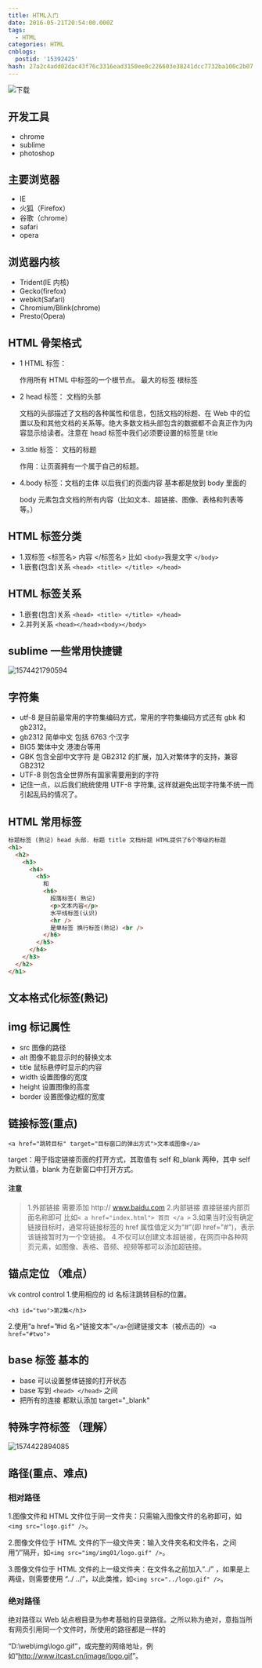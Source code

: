 ```yaml
---
title: HTML入门
date: 2016-05-21T20:54:00.000Z
tags:
  - HTML
categories: HTML
cnblogs:
  postid: '15392425'
hash: 27a2c4add02dac43f76c3316ead3150ee0c226603e38241dcc7732ba100c2b07
---
```


![下载](https://bitbw.top/public/img/my_gallery/下载.jpg)

## 开发工具

- chrome
- sublime
- photoshop

## 主要浏览器

- IE
- 火狐（Firefox）
- 谷歌（chrome）
- safari
- opera

## 浏览器内核

- Trident(IE 内核)
- Gecko(firefox)
- webkit(Safari)
- Chromium/Blink(chrome)
- Presto(Opera)

## HTML 骨架格式

- 1 HTML 标签：

  作用所有 HTML 中标签的一个根节点。 最大的标签 根标签

- 2 head 标签： 文档的头部

  文档的头部描述了文档的各种属性和信息，包括文档的标题、在 Web 中的位置以及和其他文档的关系等。绝大多数文档头部包含的数据都不会真正作为内容显示给读者。注意在 head 标签中我们必须要设置的标签是 title

- 3.title 标签： 文档的标题

  作用：让页面拥有一个属于自己的标题。

- 4.body 标签：文档的主体 以后我们的页面内容 基本都是放到 body 里面的

  body 元素包含文档的所有内容（比如文本、超链接、图像、表格和列表等等。）

## HTML 标签分类

- 1.双标签 <标签名> 内容 </标签名> 比如 `<body>`我是文字 `</body>`
- 1.嵌套(包含)关系 `<head> <title> </title> </head>`

## HTML 标签关系

- 1.嵌套(包含)关系 `<head> <title> </title> </head>`
- 2.并列关系 `<head></head><body></body>`

## sublime 一些常用快捷键

![1574421790594](https://bitbw.top/public/img/my_gallery/1574421790594.png)

## 字符集

- utf-8 是目前最常用的字符集编码方式，常用的字符集编码方式还有 gbk 和 gb2312。
- gb2312 简单中文 包括 6763 个汉字
- BIG5 繁体中文 港澳台等用
- GBK 包含全部中文字符 是 GB2312 的扩展，加入对繁体字的支持，兼容 GB2312
- UTF-8 则包含全世界所有国家需要用到的字符
- 记住一点，以后我们统统使用 UTF-8 字符集, 这样就避免出现字符集不统一而引起乱码的情况了。

## HTML 常用标签

```html
标题标签 (熟记) head 头部. 标题 title 文档标题 HTML提供了6个等级的标题
<h1>
  <h2>
    <h3>
      <h4>
        <h5>
          和
          <h6>
            段落标签( 熟记)
            <p>文本内容</p>
            水平线标签(认识)
            <hr />
            是单标签 换行标签(熟记) <br />
          </h6>
        </h5>
      </h4>
    </h3>
  </h2>
</h1>
```

## 文本格式化标签(熟记)

<!-- ![1574422211138](./html1/1574422211138.png) -->

## img 标记属性

- src 图像的路径
- alt 图像不能显示时的替换文本
- title 鼠标悬停时显示的内容
- width 设置图像的宽度
- height 设置图像的高度
- border 设置图像边框的宽度

## 链接标签(重点)

`<a href="跳转目标" target="目标窗口的弹出方式">文本或图像</a>`

target：用于指定链接页面的打开方式，其取值有 self 和\_blank 两种，其中 self 为默认值，blank 为在新窗口中打开方式。

#### 注意

> 1.外部链接 需要添加 http:// www.baidu.com 2.内部链接 直接链接内部页面名称即可 比如`< a href="index.html"> 首页 </a >` 3.如果当时没有确定链接目标时，通常将链接标签的 href 属性值定义为“#”(即 href="#")，表示该链接暂时为一个空链接。 4.不仅可以创建文本超链接，在网页中各种网页元素，如图像、表格、音频、视频等都可以添加超链接。

## 锚点定位 （难点）

vk control control 1.使用相应的 id 名标注跳转目标的位置。

`<h3 id="two">第2集</h3>`

2.使用“a href=”#id 名>“链接文本"`</a>`创建链接文本（被点击的）`<a href="#two">`

## base 标签 基本的

- base 可以设置整体链接的打开状态
- base 写到 `<head> </head>` 之间
- 把所有的连接 都默认添加 target="\_blank"

## 特殊字符标签 （理解）

![1574422894085](https://bitbw.top/public/img/my_gallery/1574422894085.png)

## 路径(重点、难点)

### 相对路径

1.图像文件和 HTML 文件位于同一文件夹：只需输入图像文件的名称即可，如`<img src="logo.gif" />`。

2.图像文件位于 HTML 文件的下一级文件夹：输入文件夹名和文件名，之间用“/”隔开，如`<img src="img/img01/logo.gif" />`。

3.图像文件位于 HTML 文件的上一级文件夹：在文件名之前加入“../” ，如果是上两级，则需要使用 “../ ../”，以此类推，如`<img src="../logo.gif" />`。

### 绝对路径

绝对路径以 Web 站点根目录为参考基础的目录路径。之所以称为绝对，意指当所有网页引用同一个文件时，所使用的路径都是一样的

“D:\web\img\logo.gif”，或完整的网络地址，例如“<http://www.itcast.cn/image/logo.gif>”。
